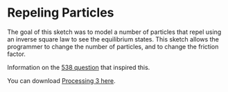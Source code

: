 # Repeling Particles

The goal of this sketch was to model a number of particles that repel using an inverse square law to see the equilibrium states.
This sketch allows the programmer to change the number of particles, and to change the friction factor.

Information on the [538 question](https://fivethirtyeight.com/features/the-little-mathematically-determined-house-on-the-prairie/) that inspired this.

You can download [Processing 3 here](https://processing.org/download/). 
